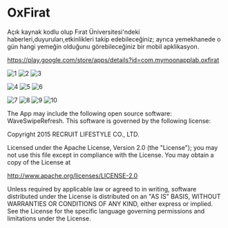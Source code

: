 # OxFirat

Açık kaynak kodlu olup Fırat Üniversitesi'ndeki haberleri,duyuruları,etkinlikleri takip edebileceğiniz; ayrıca yemekhanede o gün hangi yemeğin olduğunu görebileceğiniz bir mobil apklikasyon.

https://play.google.com/store/apps/details?id=com.mymoonapplab.oxfirat


![1](https://user-images.githubusercontent.com/25854605/50314843-86e71080-04c1-11e9-8ac1-048c8610af74.jpg)
![2](https://user-images.githubusercontent.com/25854605/50314844-877fa700-04c1-11e9-954e-e8abacacac19.jpg)
![3](https://user-images.githubusercontent.com/25854605/50314845-877fa700-04c1-11e9-8fdf-0b47d8fe889d.jpg)

![4](https://user-images.githubusercontent.com/25854605/50314846-877fa700-04c1-11e9-8ab3-a2a61bc27856.jpg)
![5](https://user-images.githubusercontent.com/25854605/50314847-88183d80-04c1-11e9-944b-8b4c1865cfc7.jpg)
![6](https://user-images.githubusercontent.com/25854605/50314848-88183d80-04c1-11e9-9894-9f59f25ea4fc.jpg)

![7](https://user-images.githubusercontent.com/25854605/50314849-88183d80-04c1-11e9-8625-590d38536154.jpg)
![8](https://user-images.githubusercontent.com/25854605/50314850-88b0d400-04c1-11e9-862a-cf24b00381e0.jpg)
![9](https://user-images.githubusercontent.com/25854605/50314851-88b0d400-04c1-11e9-8c1a-c2b90bb71c95.jpg)
![10](https://user-images.githubusercontent.com/25854605/50314852-88b0d400-04c1-11e9-9e5d-f190d7277960.jpg)

The App may include the following open source software: WaveSwipeRefresh. 
This software is governed by the following license:

Copyright 2015 RECRUIT LIFESTYLE CO., LTD.

Licensed under the Apache License, Version 2.0 (the "License");
you may not use this file except in compliance with the License.
You may obtain a copy of the License at

   http://www.apache.org/licenses/LICENSE-2.0

Unless required by applicable law or agreed to in writing, software
distributed under the License is distributed on an "AS IS" BASIS,
WITHOUT WARRANTIES OR CONDITIONS OF ANY KIND, either express or implied.
See the License for the specific language governing permissions and
limitations under the License.

